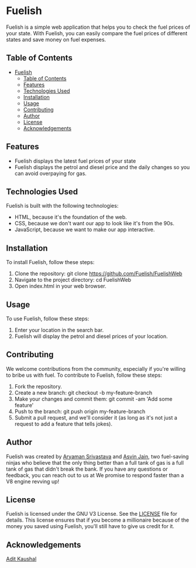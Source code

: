 # Fuelish

Fuelish is a simple web application that helps you to check the fuel prices of your state. With Fuelish, you can easily compare the fuel prices of different states and save money on fuel expenses.

## Table of Contents

- [Fuelish](#fuelish)
  - [Table of Contents](#table-of-contents)
  - [Features](#features)
  - [Technologies Used](#technologies-used)
  - [Installation](#installation)
  - [Usage](#usage)
  - [Contributing](#contributing)
  - [Author](#author)
  - [License](#license)
  - [Acknowledgements](#acknowledgements)

## Features

- Fuelish displays the latest fuel prices of your state
- Fuelish displays the petrol and diesel price and the daily changes so you can avoid overpaying for gas.

## Technologies Used

Fuelish is built with the following technologies:

- HTML, because it's the foundation of the web.
- CSS, because we don't want our app to look like it's from the 90s.
- JavaScript, because we want to make our app interactive.

## Installation

To install Fuelish, follow these steps:

1. Clone the repository: git clone https://github.com/Fuelish/FuelishWeb
2. Navigate to the project directory: cd FuelishWeb
3. Open index.html in your web browser.

## Usage

To use Fuelish, follow these steps:

1. Enter your location in the search bar.
2. Fuelish will display the petrol and diesel prices of your location.

## Contributing

We welcome contributions from the community, especially if you're willing to bribe us with fuel. To contribute to Fuelish, follow these steps:

1. Fork the repository.
2. Create a new branch: git checkout -b my-feature-branch
3. Make your changes and commit them: git commit -am 'Add some feature'
4. Push to the branch: git push origin my-feature-branch
5. Submit a pull request, and we'll consider it (as long as it's not just a request to add a feature that tells jokes).

## Author

Fuelish was created by [Aryaman Srivastava](@actuallyaryaman) and [Asvin Jain](@asvin1), two fuel-saving ninjas who believe that the only thing better than a full tank of gas is a full tank of gas that didn't break the bank. If you have any questions or feedback, you can reach out to us at  We promise to respond faster than a V8 engine revving up!

## License

Fuelish is licensed under the GNU V3 License. See the [LICENSE](LICENSE) file for details. This license ensures that if you become a millionaire because of the money you saved using Fuelish, you'll still have to give us credit for it.

## Acknowledgements

[Adit Kaushal](99acres.com)